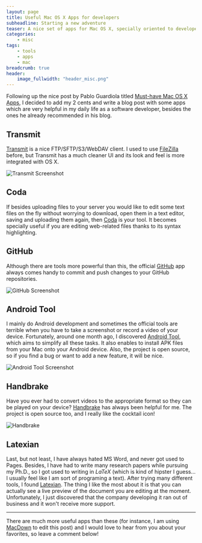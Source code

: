 ```yaml
---
layout: page
title: Useful Mac OS X Apps for developers
subheadline: Starting a new adventure
teaser: A nice set of apps for Mac OS X, specially oriented to developers
categories:
    - misc
tags:
    - tools
    - apps
    - mac
breadcrumb: true
header:
    image_fullwidth: "header_misc.png"
---
```


Following up the nice post by Pablo Guardiola titled [Must-have Mac OS X Apps](http://pguardiola.com/blog/must-have-mac-os-x-apps/), I decided to add my 2 cents and write a blog post with some apps which are very helpful in my daily life as a software developer, besides the ones he already recommended in his blog.

## Transmit

[Transmit](https://panic.com/transmit/ "Transmit") is a nice FTP/SFTP/S3/WebDAV client. I used to use [FileZilla](https://filezilla-project.org/) before, but Transmit has a much cleaner UI and its look and feel is more integrated with OS X.

![Transmit Screenshot](https://panic.com/transmit/img/card-screenshot1.png)

## Coda

If besides uploading files to your server you would like to edit some text files on the fly without worrying to download, open them in a text editor, saving and uploading them again, then [Coda](https://panic.com/coda/ "Coda") is your tool. It becomes specially useful if you are editing web-related files thanks to its syntax highlighting.

## GitHub

Although there are tools more powerful than this, the official [GitHub](https://mac.github.com/ "GitHub") app always comes handy to commit and push changes to your GitHub repositories.

![GitHub Screenshot](https://mac.github.com/images/screen1.png)

## Android Tool

I mainly do Android development and sometimes the official tools are terrible when you have to take a screenshot or record a video of your device. Fortunately, around one month ago, I discovered [Android Tool](https://github.com/mortenjust/androidtool-mac "Android Tool"), which aims to simplify all these tasks. It also enables to install APK files from your Mac onto your Android device. Also, the project is open source, so if you find a bug or want to add a new feature, it will be nice.

![Android Tool Screenshot](https://raw.githubusercontent.com/mortenjust/androidtool-mac/master/Demos/phonerecording.gif)


## Handbrake

Have you ever had to convert videos to the appropriate format so they can be played on your device? [Handbrake](https://handbrake.fr/ "Handbrake") has always been helpful for me. The project is open source too, and I really like the cocktail icon!

![Handbrake](https://handbrake.fr/img/slides/slide1_mac.jpg)

## Latexian

Last, but not least, I have always hated MS Word, and never got used to Pages. Besides, I have had to write many research papers while pursuing my Ph.D., so I got used to writing in _LaTeX_ (which is kind of hipster I guess... I usually feel like I am sort of programing a text). After trying many different tools, I found [Latexian](http://tacosw.com/latexian/download.php "Latexian"). The thing I like the most about it is that you can actually see a live preview of the document you are editing at the moment. Unfortunately, I just discovered that the company developing it ran out of business and it won't receive more support.

---

There are much more useful apps than these (for instance, I am using [MacDown](http://macdown.uranusjr.com/ "MacDown") to edit this post) and I would love to hear from you about your favorites, so leave a comment below!
